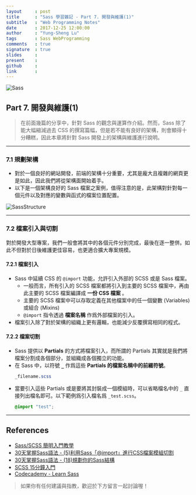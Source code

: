 ```yaml
---
layout     : post
title      : "Sass 學習雜記 - Part 7. 開發與維護(1)"
subtitle   : "Web Programming Notes"
date       : 2017-12-25 12:00:00
author     : "Yung-Sheng Lu"
tags       : Sass WebProgramming
comments   : true
signature  : true
slides     : 
present    : 
github     :
link       :
---
```


![Sass](https://i.imgur.com/7vx71Hx.png)

## Part 7. 開發與維護(1)

> 在前面幾篇的分享中，針對 Sass 的觀念與運算作介紹。然而，Sass 除了能大幅縮減過去 CSS 的撰寫篇幅，但是若不能有良好的架構，則會顯得十分糟糕，因此本章將針對 Sass 開發上的架構與維護進行說明。

---

### 7.1 規劃架構

* 對於一個良好的網站開發，前端的架構十分重要，尤其是龐大且複雜的網頁更是如此，因此我們將從架構面開始着手。
* 以下是一個架構良好的 Sass 檔案之案例，值得注意的是，此架構對針對每一個元件以及對應的變數與函式的檔案位置配置。

![SassStructure](https://s3.amazonaws.com/codecademy-content/courses/Sass/sass_structure.svg)

---

### 7.2 檔案引入與切割

對於開發大型專案，我們一般會將其中的各個元件分別完成，最後在逐一整併。如此不但對於日後維護更佳容易，也更適合擴大專案規模。

#### 7.2.1 檔案引入

* Sass 中延續 CSS 的 `@import` 功能，允許引入外部的 SCSS 或是 Sass 檔案。
    * 一般而言，所有引入的 SCSS 檔案都將引入到主要的 SCSS 檔案中，再由此主要的 SCSS 檔案編譯成 **一份 CSS 檔案** 。
    * 主要的 SCSS 檔案中可以存取定義在其他檔案中的任一個變數 (Variables) 或組合 (Mixins)
    * `@import` 指令透過 **檔案名稱** 作爲外部檔案的引入。
* 檔案引入除了對於架構的組織上更有邏輯，也能減少反覆撰寫相同的程式。

#### 7.2.2 檔案切割

* Sass 提供以 **Partials** 的方式將檔案引入，而所謂的 Partials 其實就是我們將檔案分割成各個部分，並組織成各個獨立的功能。
* 在 Sass 中，以符號 **`_`** 作爲這些 **Partials 的檔案名稱中的前綴符號**。
    ```scss
    _filename.scss
    ```
* 當要引入這些 Partials 或是要將其封裝成一個模組時，可以省略檔名中的 `_` 直接列出檔名即可。以下範例爲引入檔名爲 `_test.scss`。
    ```scss
    @import "test";
    ```

---

## References

* [Sass/SCSS 簡明入門教學](http://blog.kdchang.cc/2016/10/11/sass-scss-tutorial-introduction/)
* [30天掌握Sass語法 - (5)利用Sass「@import」進行CSS檔案模組切割](https://ithelp.ithome.com.tw/articles/10127832)
* [30天掌握Sass語法 - (18)規劃你的Sass結構](https://ithelp.ithome.com.tw/articles/10132821)
* [SCSS 15分鐘入門](http://eddychang.me/blog/others/91-scss-15-mins.html)
* [Codecademy - Learn Sass](https://www.codecademy.com/learn/learn-sass)

> 如果你有任何建議與指教，歡迎於下方留言一起討論喔！
